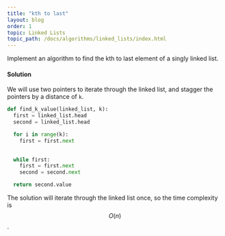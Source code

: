 ```yaml
---
title: "kth to last"
layout: blog
order: 1
topic: Linked Lists
topic_path: /docs/algorithms/linked_lists/index.html
---
```

Implement an algorithm to find the kth to last element of a singly linked list.

#### Solution
We will use two pointers to iterate through the linked list, and stagger the pointers by a distance of `k`.

```python
def find_k_value(linked_list, k):
  first = linked_list.head
  second = linked_list.head

  for i in range(k):
    first = first.next
  

  while first:
    first = first.next
    second = second.next

  return second.value
```

The solution will iterate through the linked list once, so the time complexity is $$ O(n) $$.